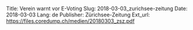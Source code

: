 Title: Verein warnt vor E-Voting
Slug: 2018-03-03_zurichsee-zeitung
Date: 2018-03-03
Lang: de
Publisher: Zürichsee-Zeitung
Ext_url: https://files.coredump.ch/medien/20180303_zsz.pdf